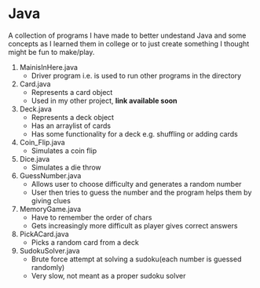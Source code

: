# Java
A collection of programs I have made to better undestand Java and some concepts as I learned them in college or to just create something I thought might be fun to make/play.
1. MainisInHere.java
	* Driver program i.e. is used to run other programs in the directory
2. Card.java
	* Represents a card object
	* Used in my other project, **link available soon**
3. Deck.java
	* Represents a deck object
	* Has an arraylist of cards
	* Has some functionality for a deck e.g. shuffling or adding cards
4. Coin_Flip.java
	* Simulates a coin flip
5. Dice.java
	* Simulates a die throw
6. GuessNumber.java
	* Allows user to choose difficulty and generates a random number
	* User then tries to guess the number and the program helps them by giving clues
7. MemoryGame.java
	* Have to remember the order of chars
	* Gets increasingly more difficult as player gives correct answers
8. PickACard.java
	* Picks a random card from a deck
9. SudokuSolver.java
	* Brute force attempt at solving a sudoku(each number is guessed randomly)
	* Very slow, not meant as a proper sudoku solver